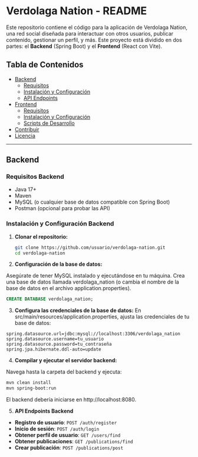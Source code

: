 # Verdolaga Nation - README

Este repositorio contiene el código para la aplicación de Verdolaga Nation, una red social diseñada para interactuar con otros usuarios, publicar contenido, gestionar un perfil, y más. Este proyecto está dividido en dos partes: el **Backend** (Spring Boot) y el **Frontend** (React con Vite).

## Tabla de Contenidos
- [Backend](#backend)
  - [Requisitos](#requisitos-backend)
  - [Instalación y Configuración](#instalación-y-configuración-backend)
  - [API Endpoints](#api-endpoints-backend)
- [Frontend](#frontend)
  - [Requisitos](#requisitos-frontend)
  - [Instalación y Configuración](#instalación-y-configuración-frontend)
  - [Scripts de Desarrollo](#scripts-de-desarrollo)
- [Contribuir](#contribuir)
- [Licencia](#licencia)

---

## Backend

### Requisitos Backend
- Java 17+
- Maven
- MySQL (o cualquier base de datos compatible con Spring Boot)
- Postman (opcional para probar las API)

### Instalación y Configuración Backend

1. **Clonar el repositorio:**

   ```bash
   git clone https://github.com/usuario/verdolaga-nation.git
   cd verdolaga-nation
   ```
2. **Configuración de la base de datos:**

Asegúrate de tener MySQL instalado y ejecutándose en tu máquina.
Crea una base de datos llamada verdolaga_nation (o cambia el nombre de la base de datos en el archivo application.properties).

```sql
CREATE DATABASE verdolaga_nation;
```
3. **Configura las credenciales de la base de datos:**
En src/main/resources/application.properties, ajusta las credenciales de tu base de datos:
```properties
spring.datasource.url=jdbc:mysql://localhost:3306/verdolaga_nation
spring.datasource.username=tu_usuario
spring.datasource.password=tu_contraseña
spring.jpa.hibernate.ddl-auto=update
```

4. **Compilar y ejecutar el servidor backend:**

Navega hasta la carpeta del backend y ejecuta:
```bash
mvn clean install
mvn spring-boot:run
```
El backend debería iniciarse en http://localhost:8080.

5. **API Endpoints Backend**
- **Registro de usuario**: `POST /auth/register`
- **Inicio de sesión**: `POST /auth/login`
- **Obtener perfil de usuario**: `GET /users/find`
- **Obtener publicaciones**: `GET /publications/find`
- **Crear publicación**: `POST /publications/post`
